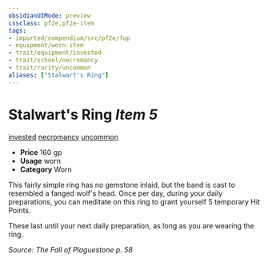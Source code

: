 ```yaml
---
obsidianUIMode: preview
cssclass: pf2e,pf2e-item
tags:
- imported/compendium/src/pf2e/fop
- equipment/worn-item
- trait/equipment/invested
- trait/school/necromancy
- trait/rarity/uncommon
aliases: ["Stalwart's Ring"]
---
```

# Stalwart's Ring *Item 5*  
[invested](invested.md)  [necromancy](necromancy.md)  [uncommon](uncommon.md)  

- **Price** 160 gp
- **Usage** worn
- **Category** Worn

This fairly simple ring has no gemstone inlaid, but the band is cast to resembled a fanged wolf's head. Once per day, during your daily preparations, you can meditate on this ring to grant yourself 5 temporary Hit Points.

These last until your next daily preparation, as long as you are wearing the ring.

*Source: The Fall of Plaguestone p. 58*